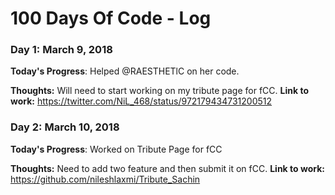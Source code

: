 # 100 Days Of Code - Log

### Day 1: March 9, 2018 

**Today's Progress**: Helped @RAESTHETlC on her code. 

**Thoughts:**  Will need to start working on my tribute page for fCC.
**Link to work:**
https://twitter.com/NiL_468/status/972179434731200512

### Day 2: March 10, 2018 

**Today's Progress**: Worked on Tribute Page for fCC

**Thoughts:**  Need to add two feature and then submit it on fCC.
**Link to work:**
https://github.com/nileshlaxmi/Tribute_Sachin
